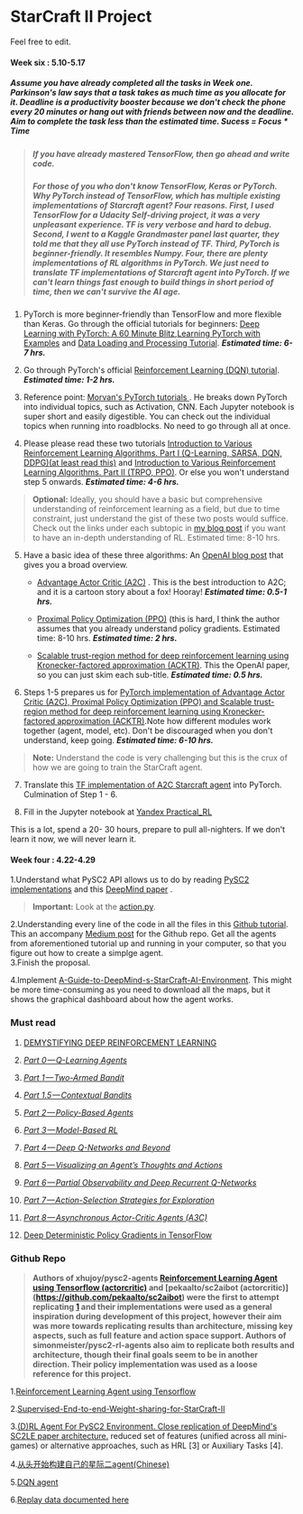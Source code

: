 # StarCraft II Project

Feel free to edit.

#### Week six : 5.10-5.17

##### Assume you have already completed all the tasks in Week one. Parkinson's law says that a task takes as much time as you allocate for it. Deadline is a productivity booster because we don't check the phone every 20 minutes or hang out with friends between now and the deadline. Aim to complete the task less than the estimated time. Sucess = Focus * Time

>##### If you have already mastered TensorFlow, then go ahead and write code. 
>##### For those of you who don't know TensorFlow, Keras or PyTorch. Why PyTorch instead of TensorFlow, which has multiple existing implementations of Starcraft agent? Four reasons. First, I used TensorFlow for a Udacity Self-driving project, it was a very unpleasant experience. TF is very verbose and hard to debug. Second, I went to a Kaggle Grandmaster panel last quarter, they told me that they all use PyTorch instead of TF. Third, PyTorch is beginner-friendly. It resembles Numpy. Four, there are plenty implementations of RL algorithms in PyTorch. We just need to translate TF implementations of Starcraft agent into PyTorch. If we can't learn things fast enough to build things in short period of time, then we can't survive the AI age. 

1. PyTorch is more beginner-friendly than TensorFlow and more flexible than Keras. Go through the official tutorials for beginners: [Deep Learning with PyTorch: A 60 Minute Blitz](https://pytorch.org/tutorials/beginner/deep_learning_60min_blitz.html),[Learning PyTorch with Examples](https://pytorch.org/tutorials/beginner/pytorch_with_examples.html) and [Data Loading and Processing Tutorial](https://pytorch.org/tutorials/beginner/data_loading_tutorial.html). ***Estimated time: 6-7 hrs.***

2. Go through PyTorch's official [Reinforcement Learning (DQN) tutorial](https://pytorch.org/tutorials/intermediate/reinforcement_q_learning.html). ***Estimated time: 1-2 hrs.***

3. Reference point: [Morvan's PyTorch tutorials  ](https://github.com/MorvanZhou/PyTorch-Tutorial/tree/master/tutorial-contents-notebooks). He breaks down PyTorch into individual topics, such as Activation, CNN. Each Jupyter notebook is super short and easily digestible. You can check out the individual topics when running into roadblocks. No need to go through all at once.


4. Please please read these two tutorials [Introduction to Various Reinforcement Learning Algorithms. Part I (Q-Learning, SARSA, DQN, DDPG)(at least read this)](https://towardsdatascience.com/introduction-to-various-reinforcement-learning-algorithms-i-q-learning-sarsa-dqn-ddpg-72a5e0cb6287) and [Introduction to Various Reinforcement Learning Algorithms. Part II (TRPO, PPO)](https://towardsdatascience.com/introduction-to-various-reinforcement-learning-algorithms-part-ii-trpo-ppo-87f2c5919bb9). Or else you won't understand step 5 onwards. ***Estimated time: 4-6 hrs.***
>  **Optional:**  Ideally, you should have a basic but comprehensive understanding of reinforcement learning as a field, but due to time constraint, just understand the gist of these two posts would suffice. Check out the links under each subtopic in [my blog post](http://www.dollyye.com/) if you want to have an in-depth understanding of RL. Estimated time: 8-10 hrs.

5. Have a basic idea of these three algorithms:
     An [OpenAI blog post](https://blog.openai.com/openai-baselines-ppo/) that gives you a broad overview.
     
   - [Advantage Actor Critic (A2C)](https://hackernoon.com/intuitive-rl-intro-to-advantage-actor-critic-a2c-4ff545978752) . This is the best introduction to A2C; and it is a cartoon story about a fox! Hooray! ***Estimated time: 0.5-1 hrs.***

   - [Proximal Policy Optimization (PPO)](https://towardsdatascience.com/introduction-to-various-reinforcement-learning-algorithms-part-ii-trpo-ppo-87f2c5919bb9) (this is hard, I think the author assumes that you already understand policy gradients. Estimated time: 8-10 hrs. ***Estimated time: 2 hrs.***

   -  [Scalable trust-region method for deep reinforcement learning using Kronecker-factored approximation (ACKTR)](https://arxiv.org/pdf/1708.05144.pdf). This the OpenAI paper, so you can just skim each sub-title. ***Estimated time: 0.5 hrs.***


6. Steps 1-5 prepares us for [PyTorch implementation of Advantage Actor Critic (A2C), Proximal Policy Optimization (PPO) and Scalable trust-region method for deep reinforcement learning using Kronecker-factored approximation (ACKTR)](https://github.com/ikostrikov/pytorch-a2c-ppo-acktr).Note how different modules work together (agent, model, etc). Don't be discouraged when you don't understand, keep going. ***Estimated time: 6-10 hrs.***
>  **Note:**  Understand the code is very challenging but this is the crux of how we are going to train the StarCraft agent. 


7. Translate this [TF implementation of A2C Starcraft agent](https://github.com/simonmeister/pysc2-rl-agents/blob/master/rl/agents/a2c/agent.py) into PyTorch. Culmination of Step 1 - 6.


8. Fill in the Jupyter notebook at [Yandex Practical_RL](https://github.com/yandexdataschool/Practical_RL)

This is a lot, spend a 20- 30 hours, prepare to pull all-nighters. If we don't learn it now, we will never learn it.


#### Week four : 4.22-4.29
1.Understand what PySC2 API allows us to do by reading [PySC2 implementations](https://github.com/deepmind/pysc2) and this [DeepMind paper](https://deepmind.com/documents/110/sc2le.pdf) . 

>  **Important:** Look at the [action.py](https://github.com/deepmind/pysc2/blob/cad5a011492372abf484bd7a8cc69e7ed24b8d8c/pysc2/lib/actions.py). <br/>

2.Understanding every line of the code in all the files in this [Github tutorial](https://github.com/skjb/pysc2-tutorial). This an accompany [Medium post](https://chatbotslife.com/building-a-basic-pysc2-agent-b109cde1477c) for the Github repo.
Get all the agents from aforementioned tutorial up and running in your computer, so that you figure out how to create a simplge agent.<br/>
3.Finish the proposal.

4.Implement [A-Guide-to-DeepMind-s-StarCraft-AI-Environment](https://github.com/llSourcell/A-Guide-to-DeepMinds-StarCraft-AI-Environment). This might be more time-consuming as you need to download all the maps, but it shows the graphical dashboard about how the agent works.



### Must read

1.  [DEMYSTIFYING DEEP REINFORCEMENT LEARNING](http://neuro.cs.ut.ee/demystifying-deep-reinforcement-learning/)

2.  [_Part 0 — Q-Learning Agents_](https://medium.com/@awjuliani/simple-reinforcement-learning-with-tensorflow-part-0-q-learning-with-tables-and-neural-networks-d195264329d0)

3.  [_Part 1 — Two-Armed Bandit_](https://medium.com/@awjuliani/super-simple-reinforcement-learning-tutorial-part-1-fd544fab149)

4.  [_Part 1.5 — Contextual Bandits_](https://medium.com/@awjuliani/simple-reinforcement-learning-with-tensorflow-part-1-5-contextual-bandits-bff01d1aad9c#.uzs1axw0s)

6.  [_Part 2 — Policy-Based Agents_](https://medium.com/@awjuliani/super-simple-reinforcement-learning-tutorial-part-2-ded33892c724)

6.  [_Part 3 — Model-Based RL_](https://medium.com/@awjuliani/simple-reinforcement-learning-with-tensorflow-part-3-model-based-rl-9a6fe0cce99)

7.  [_Part 4 — Deep Q-Networks and Beyond_](https://medium.com/@awjuliani/simple-reinforcement-learning-with-tensorflow-part-4-deep-q-networks-and-beyond-8438a3e2b8df#.i2zpbmre8)

8.  [_Part 5 — Visualizing an Agent’s Thoughts and Actions_](https://medium.com/@awjuliani/simple-reinforcement-learning-with-tensorflow-part-5-visualizing-an-agents-thoughts-and-actions-4f27b134bb2a)

9.  [_Part 6 — Partial Observability and Deep Recurrent Q-Networks_](https://medium.com/emergent-future/simple-reinforcement-learning-with-tensorflow-part-6-partial-observability-and-deep-recurrent-q-68463e9aeefc#.9djtshpqo)

10.  [_Part 7 — Action-Selection Strategies for Exploration_](https://medium.com/emergent-future/simple-reinforcement-learning-with-tensorflow-part-7-action-selection-strategies-for-exploration-d3a97b7cceaf#.qfg7lqxpr)

11.  [_Part 8 — Asynchronous Actor-Critic Agents (A3C)_](https://medium.com/@awjuliani/simple-reinforcement-learning-with-tensorflow-part-8-asynchronous-actor-critic-agents-a3c-c88f72a5e9f2#.hg13tn9zw)

12.  [Deep Deterministic Policy Gradients in TensorFlow](https://pemami4911.github.io/blog/2016/08/21/ddpg-rl.html#References)

### Github Repo

> **Authors of xhujoy/pysc2-agents [Reinforcement Learning Agent using Tensorflow (actorcritic)](https://github.com/xhujoy/pysc2-agents) and [pekaalto/sc2aibot (actorcritic)] (https://github.com/pekaalto/sc2aibot) were the first to attempt replicating [1](https://deepmind.com/documents/110/sc2le.pdf) and their implementations were used as a general inspiration during development of this project, however their aim was more towards replicating results than architecture, missing key aspects, such as full feature and action space support. Authors of simonmeister/pysc2-rl-agents also aim to replicate both results and architecture, though their final goals seem to be in another direction. Their policy implementation was used as a loose reference for this project.**

 1.[Reinforcement Learning Agent using Tensorflow](https://github.com/xhujoy/pysc2-agents)
 
 
 2.[Supervised-End-to-end-Weight-sharing-for-StarCraft-II](https://github.com/tonybeltramelli/Supervised-End-to-end-Weight-sharing-for-StarCraft-II)
 
 3.[(D)RL Agent For PySC2 Environment. Close replication of DeepMind's SC2LE paper architecture.](https://github.com/Inoryy/pysc2-rl-agent)
reduced set of features (unified across all mini-games) or alternative approaches, such as HRL [3] or Auxiliary Tasks [4].
 
 4.[从头开始构建自己的星际二agent(Chinese)](https://github.com/wwxFromTju/sc2-101-zh) 
 
 5.[DQN agent](https://github.com/phraust1612/MinervaSc2)

 6.[Replay data documented here](https://github.com/wuhuikai/MSC)

